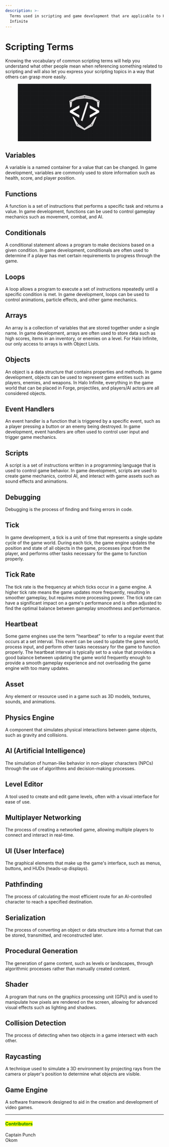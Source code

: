 ```yaml
---
description: >-
  Terms used in scripting and game development that are applicable to Halo
  Infinite
---
```


# Scripting Terms

Knowing the vocabulary of common scripting terms will help you understand what other people mean when referencing something related to scripting and will also let you express your scripting topics in a way that others can grasp more easily.

<figure><img src="../.gitbook/assets/cover-tsg-placeholder.jpg" alt=""><figcaption></figcaption></figure>

## Variables

A variable is a named container for a value that can be changed. In game development, variables are commonly used to store information such as health, score, and player position.

## Functions

A function is a set of instructions that performs a specific task and returns a value. In game development, functions can be used to control gameplay mechanics such as movement, combat, and AI.

## Conditionals

A conditional statement allows a program to make decisions based on a given condition. In game development, conditionals are often used to determine if a player has met certain requirements to progress through the game.

## Loops

A loop allows a program to execute a set of instructions repeatedly until a specific condition is met. In game development, loops can be used to control animations, particle effects, and other game mechanics.

## Arrays

An array is a collection of variables that are stored together under a single name. In game development, arrays are often used to store data such as high scores, items in an inventory, or enemies on a level. For Halo Infinite, our only access to arrays is with Object Lists.

## Objects

An object is a data structure that contains properties and methods. In game development, objects can be used to represent game entities such as players, enemies, and weapons. In Halo Infinite, everything in the game world that can be placed in Forge, projectiles, and players/AI actors are all considered objects.

## Event Handlers

An event handler is a function that is triggered by a specific event, such as a player pressing a button or an enemy being destroyed. In game development, event handlers are often used to control user input and trigger game mechanics.

## Scripts

A script is a set of instructions written in a programming language that is used to control game behavior. In game development, scripts are used to create game mechanics, control AI, and interact with game assets such as sound effects and animations.

## Debugging

Debugging is the process of finding and fixing errors in code.

## Tick

In game development, a tick is a unit of time that represents a single update cycle of the game world. During each tick, the game engine updates the position and state of all objects in the game, processes input from the player, and performs other tasks necessary for the game to function properly.

## Tick Rate

The tick rate is the frequency at which ticks occur in a game engine. A higher tick rate means the game updates more frequently, resulting in smoother gameplay, but requires more processing power. The tick rate can have a significant impact on a game's performance and is often adjusted to find the optimal balance between gameplay smoothness and performance.

## Heartbeat

Some game engines use the term "heartbeat" to refer to a regular event that occurs at a set interval. This event can be used to update the game world, process input, and perform other tasks necessary for the game to function properly. The heartbeat interval is typically set to a value that provides a good balance between updating the game world frequently enough to provide a smooth gameplay experience and not overloading the game engine with too many updates.

## Asset

Any element or resource used in a game such as 3D models, textures, sounds, and animations.

## Physics Engine

A component that simulates physical interactions between game objects, such as gravity and collisions.

## AI (Artificial Intelligence)

The simulation of human-like behavior in non-player characters (NPCs) through the use of algorithms and decision-making processes.

## Level Editor

A tool used to create and edit game levels, often with a visual interface for ease of use.

## Multiplayer Networking

The process of creating a networked game, allowing multiple players to connect and interact in real-time.

## UI (User Interface)

The graphical elements that make up the game's interface, such as menus, buttons, and HUDs (heads-up displays).

## Pathfinding

The process of calculating the most efficient route for an AI-controlled character to reach a specified destination.

## Serialization

The process of converting an object or data structure into a format that can be stored, transmitted, and reconstructed later.

## Procedural Generation

The generation of game content, such as levels or landscapes, through algorithmic processes rather than manually created content.

## Shader

A program that runs on the graphics processing unit (GPU) and is used to manipulate how pixels are rendered on the screen, allowing for advanced visual effects such as lighting and shadows.

## Collision Detection

The process of detecting when two objects in a game intersect with each other.

## Raycasting

A technique used to simulate a 3D environment by projecting rays from the camera or player's position to determine what objects are visible.

## Game Engine

A software framework designed to aid in the creation and development of video games.



***

#### <mark style="color:green;">Contributors</mark>

Captain Punch\
Okom
